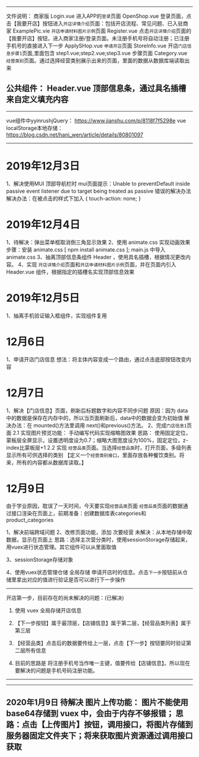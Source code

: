 ------------------------------------------------
文件说明：
商家版
Login.vue       进入APP的`登录`页面
OpenShop.vue    登录页面，点击【我要开店】按钮进入`开店详情介绍`页面：包括开店流程、常见问题、已入驻商家
ExamplePic.vie  `开店申请材料图片示例`页面
Register.vue    点击`开店详情介绍`页面的【我要开店】按钮，进入商家注册/登录页面。未注册手机号将自动注册；已注册手机号的直接进入下一步
ApplySHop.vue   `申请开店`页面
StoreInfo.vue  开店`门店信息步骤1`页面,里面包含 step1.vue;step2.vue;step3.vue 步骤页面
Category.vue    `经营类别`页面。通过选择经营类别展示出来的页面，里面的数据从数据库端读取出来

公共组件：
Header.vue  顶部信息条，通过具名插槽来自定义填充内容
------------------------------------------------

************************************************
vue组件中yyinrushjQuery：
https://www.jianshu.com/p/8118f7f5298e
vue localStorage本地存储：
https://blog.csdn.net/hani_wen/article/details/80801097
************************************************

# 2019年12月3日
1、解决使用MUI 顶部导航栏时 mui页面提示：Unable to preventDefault inside passive event listener due to target being treated as passive 错误的解决办法
    解决办法：在被点击的样式下加入 { touch-action: none; }

# 2019年12月4日
1、待解决：弹出菜单框取消倒三角显示效果
2、使用 animate.css 实现动画效果
    步骤：安装 animate.css  [ npm install animate.css ];
          main.js 中导入 animate.css
3、抽离顶部信息条组件 Header ，使用具名插槽，根据情况更改内容。
4、实现 `开店详情介绍`页面和`开店申请材料图片示例`页面，并在页面内引入 Header.vue 组件，根据指定的插槽名实现顶部信息效果

# 2019年12月5日
1、抽离手机验证输入框组件，实现组件复用

# 12月6日
1、申请开店门店信息 想法：将主体内容变成一个路由，通过点击底部按钮改变内容

# 12月7日
1、解决【门店信息】页面，刷新后标题数字和内容不同步问题
原因：因为 data 中的数据是保存在内存中的，所以当页面刷新后，data中的数据会变为初始值
解决办法：在 mounted()方法里调用 next()和previous()方法。
2、完成`门店信息1`页面
    2.1 实现图片预览功能：
    <!-- 2.1.1 安装 vue-preview插件 `https://github.com/LS1231/vue-preview`
    2.1.2 在 webpack.base.config.js文件中的loaders 新增一个loader。原因：插件编写中使用了ES6语法，需进行代码编译
    2.1.3 引入 vue-preview插件 -->
    手动编写代码实现缩略图效果 思路：
        使用固定定位，蒙板层全屏显示，设置透明度设为0.7；缩略大图宽度设为100%，固定定位，z-index比蒙板层+1
    2.2 实现 `经营品类`页面。当选择`经营品类`时，打开页面，多级列表显示所有可供选择的类别
        【定义一个`经营类别接口`，里面存放各种餐饮类别。将来，所有的内容都从数据库读取。】

# 12月9日
由于学业原因，耽误了一天时间，今天要实现`经营品类`页面
`经营品类`页面的数据通过接口渲染在页面上，前期准备：创建数据库表categories和product_categories

1、解决前端跨域问题 
2、改修页面功能，添加 次要经营
未解决：从本地存储中取数据，显示在页面上
思路：选择主次营分类时，使用sessionStorage存储起来，用vuex进行状态管理。其它组件可以从里面取值

3、sessionStorage存储对象
<!-- 
item=[{id:1,name:'wyf'}]
存储对象时，先转换成JSON串
let s = JSON.stringify(item);
sessionStorage.setItem("mainCategory", JSON.stringify(item));
let list = JSON.parse(s);
console.log(list.name); -->


4、使用vuex状态管理仓储 全局存储 申请开店时的信息。点击`下一步`按钮前从仓储里拿出对应的值进行验证是否可以进行下一步操作




------------------------------------------------
开店第一步，目前存在的尚未解决的问题：(已解决)
1. 使用 vuex 全局存储开店信息

2. 【下一步按钮】属于最顶层，【店铺信息】属于第二层，【经营品类列表】属于第三层

3. 【经营品类】点击后的数据要传给上一层，点击【下一步】按钮要同时验证第二层所有信息

4. 目前的思路是 将注册手机号当作唯一主键，值要传给【店铺信息】。所以现在要解决的问题是手机号码注册功能。
------------------------------------------------

------------------------------------------------
2020年1月9日 待解决
图片上传功能：
图片不能使用base64存储到 vuex 中，会由于内存不够报错；
思路：点击【上传图片】按钮，调用接口，将图片存储到服务器固定文件夹下；将来获取图片资源通过调用接口获取
------------------------------------------------
